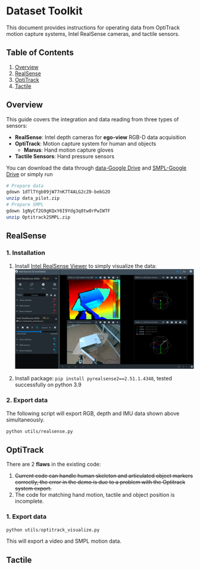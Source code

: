 # Dataset Toolkit

This document provides instructions for operating data from OptiTrack motion capture systems, Intel RealSense cameras, and tactile sensors.

## Table of Contents

1. [Overview](#overview)
2. [RealSense](#realsense)
3. [OptiTrack](#optitrack-setup)
4. [Tactile](#tactile-sensor-setup)

## Overview

This guide covers the integration and data reading from three types of sensors:

- **RealSense**: Intel depth cameras for **ego-view** RGB-D data acquisition
- **OptiTrack**: Motion capture system for human and objects
    - **Manus**: Hand motion capture gloves
- **Tactile Sensors**: Hand pressure sensors

You can download the data through [data-Google Drive](https://drive.google.com/file/d/1dTlTYgb09jW77nK7T4ALG2cZ0-bebG2O/view?usp=sharing) and [SMPL-Google Drive](https://drive.google.com/file/d/1gNyCf2G9gKQxY6I9Ydg3q8tw0rPwIWTF/view?usp=sharing) or simply run

```bash
# Prepare data
gdown 1dTlTYgb09jW77nK7T4ALG2cZ0-bebG2O
unzip data_pilot.zip
# Prepare SMPL
gdown 1gNyCf2G9gKQxY6I9Ydg3q8tw0rPwIWTF
unzip Optitrack2SMPL.zip
```

## RealSense

### 1. Installation
1. Install [Intel RealSense Viewer](https://www.intelrealsense.com/sdk-2/) to simply visualize the data:
![RealSense Viewer Interface](EgoView_Screenshot.png)

2. Install package: `pip install pyrealsense2==2.51.1.4348`, tested successfully on python 3.9

### 2. Export data
The following script will export RGB, depth and IMU data shown above simultaneously.
```bash
python utils/realsense.py
```

## OptiTrack
There are 2 **flaws** in the existing code:
1. ~~Current code can handle human skeleton and articulated object markers correctly, the error in the demo is due to a problem with the Optitrack system export.~~
2. The code for matching hand motion, tactile and object position is incomplete.
### 1. Export data
```python
python utils/optitrack_visualize.py
```
This will export a video and SMPL motion data.

## Tactile


